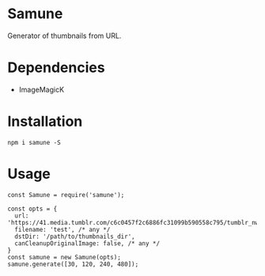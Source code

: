 Samune
======

Generator of thumbnails from URL.

# Dependencies

- ImageMagicK

# Installation

    npm i samune -S

# Usage

    const Samune = require('samune');

    const opts = {
      url: 'https://41.media.tumblr.com/c6c0457f2c6886fc31099b590558c795/tumblr_nw0d6oxTtZ1s21xzoo2_1280.jpg',
      filename: 'test', /* any */
      dstDir: '/path/to/thumbnails_dir',
      canCleanupOriginalImage: false, /* any */
    }
    const samune = new Samune(opts);
    samune.generate([30, 120, 240, 480]);
